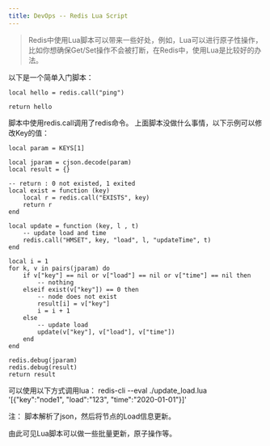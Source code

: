 ```yaml
---
title: DevOps -- Redis Lua Script
---
```


> Redis中使用Lua脚本可以带来一些好处，例如，Lua可以进行原子性操作，比如你想确保Get/Set操作不会被打断，在Redis中，使用Lua是比较好的办法。

以下是一个简单入门脚本：
```
local hello = redis.call("ping")

return hello
```

脚本中使用redis.call调用了redis命令。
上面脚本没做什么事情，以下示例可以修改Key的值：
```
local param = KEYS[1]

local jparam = cjson.decode(param)
local result = {}

-- return : 0 not existed, 1 exited
local exist = function (key)
	local r = redis.call("EXISTS", key)
	return r
end

local update = function (key, l , t)
	-- update load and time
	redis.call("HMSET", key, "load", l, "updateTime", t)
end

local i = 1
for k, v in pairs(jparam) do
	if v["key"] == nil or v["load"] == nil or v["time"] == nil then
		-- nothing
	elseif exist(v["key"]) == 0 then
		-- node does not exist
		result[i] = v["key"]
		i = i + 1
	else
		-- update load
		update(v["key"], v["load"], v["time"])
	end
end

redis.debug(jparam)
redis.debug(result)
return result
```

可以使用以下方式调用lua：
redis-cli  --eval ./update_load.lua '[{"key":"node1", "load":"123", "time":"2020-01-01"}]'

注：
脚本解析了json，然后将节点的Load信息更新。


由此可见Lua脚本可以做一些批量更新，原子操作等。
